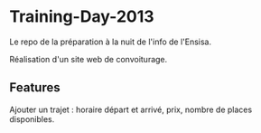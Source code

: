 Training-Day-2013
=================

Le repo de la préparation à la nuit de l'info de l'Ensisa.

Réalisation d'un site web de convoiturage.

Features
--------
Ajouter un trajet : horaire départ et arrivé, prix, nombre de places disponibles.
